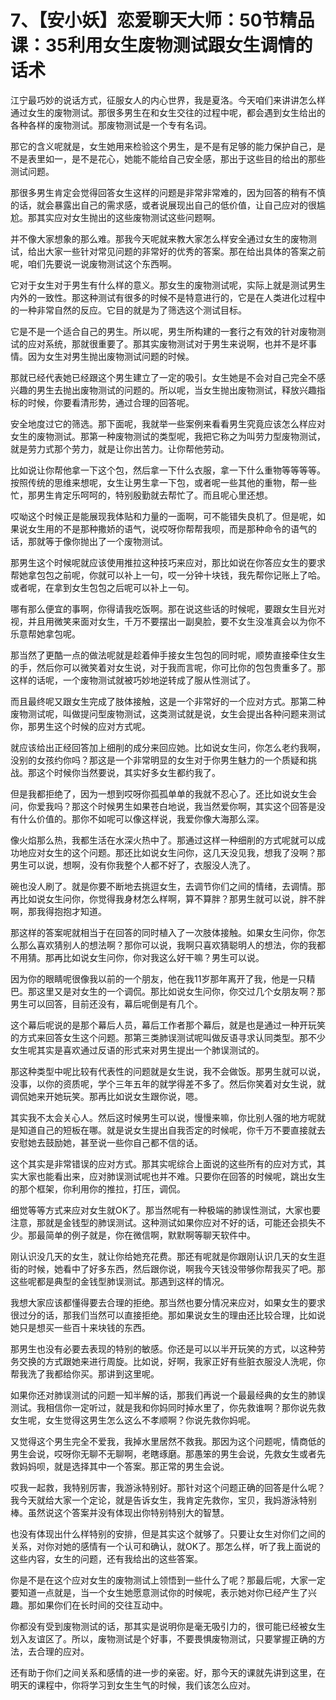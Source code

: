 # 7、【安小妖】恋爱聊天大师：50节精品课：35利用女生废物测试跟女生调情的话术

江宁最巧妙的说话方式，征服女人的内心世界，我是夏洛。今天咱们来讲讲怎么样通过女生的废物测试。那很多男生在和女生交往的过程中呢，都会遇到女生给出的各种各样的废物测试。那废物测试是一个专有名词。

那它的含义呢就是，女生她用来检验这个男生，是不是有足够的能力保护自己，是不是表里如一，是不是花心，她能不能给自己安全感，那出于这些目的给出的那些测试问题。

那很多男生肯定会觉得回答女生这样的问题是非常非常难的，因为回答的稍有不慎的话，就会暴露出自己的需求感，或者说展现出自己的低价值，让自己应对的很尴尬。那其实应对女生抛出的这些废物测试这些问题啊。

并不像大家想象的那么难。那我今天呢就来教大家怎么样安全通过女生的废物测试，给出大家一些针对常见问题的非常好的优秀的答案。那在给出具体的答案之前呢，咱们先要说一说废物测试这个东西啊。

它对于女生对于男生有什么样的意义。那女生的废物测试呢，实际上就是测试男生内外的一致性。那这种测试有很多的时候不是特意进行的，它是在人类进化过程中的一种非常自然的反应。它目的就是为了筛选这个测试目标。

它是不是一个适合自己的男生。所以呢，男生所构建的一套行之有效的针对废物测试的应对系统，那就很重要了。那其实废物测试对于男生来说啊，也并不是坏事情。因为女生对男生抛出废物测试问题的时候。

那就已经代表她已经跟这个男生建立了一定的吸引。女生她是不会对自己完全不感兴趣的男生去抛出废物测试的问题的。所以呢，当女生抛出废物测试，释放兴趣指标的时候，你要看清形势，通过合理的回答呢。

安全地度过它的筛选。那下面呢，我就举一些案例来看看男生究竟应该怎么样应对女生的废物测试。那第一种废物测试的类型呢，我把它称之为叫劳力型废物测试，就是劳力式那个劳力，就是让你出苦力。让你帮他劳动。

比如说让你帮他拿一下这个包，然后拿一下什么衣服，拿一下什么重物等等等等。按照传统的思维来想呢，女生让男生拿一下包，或者呢一些其他的重物，帮一些忙，那男生肯定乐呵呵的，特别殷勤就去帮忙了。而且呢心里还想。

哎呦这个时候正是能展现我体贴和力量的一面啊，可不能错失良机了。但是呢，如果说女生用的不是那种撒娇的语气，说哎呀你帮帮我呗，而是那种命令的语气的话，那就等于像你抛出了一个废物测试。

那男生这个时候呢就应该使用推拉这种技巧来应对，那比如说在你答应女生的要求帮她拿包包之前呢，你就可以补上一句，哎一分钟十块钱，我先帮你记账上了哈。或者呢，在拿到女生包包之后呢可以补上一句。

哪有那么便宜的事啊，你得请我吃饭啊。那在说这些话的时候呢，要跟女生目光对视，并且用微笑来面对女生，千万不要摆出一副臭脸，要不女生没准真会以为你不乐意帮她拿包呢。

那当然了更酷一点的做法呢就是趁着伸手接女生包包的同时呢，顺势直接牵住女生的手，然后你可以微笑着对女生说，对于我而言呢，你可比你的包包贵重多了。那这样的话呢，一个废物测试就被巧妙地逆转成了服从性测试了。

而且最终呢又跟女生完成了肢体接触，这是一个非常好的一个应对方式。那第二种废物测试呢，叫做提问型废物测试，这类测试就是说，女生会提出各种问题来测试你，那男生这个时候的应对方式呢。

就应该给出正经回答加上细削的成分来回应她。比如说女生问，你怎么老约我啊，没别的女孩约你吗？那这是一个非常明显的女生对于你男生魅力的一个质疑和挑战。那这个时候你当然要说，其实好多女生都约我了。

但是我都拒绝了，因为一想到哎呀你孤孤单单的我就不忍心了。还比如说女生会问，你爱我吗？那这个时候男生如果苍白地说，我当然爱你啊，其实这个回答是没有什么价值的。那你不如呢可以像这样说，我爱你像大海那么深。

像火焰那么热，我都生活在水深火热中了。那通过这样一种细削的方式呢就可以成功地应对女生的这个问题。那还比如说女生问你，这几天没见我，想我了没啊？那男生可以说，想啊，没有你我整个人都不好了，衣服没人洗了。

碗也没人刷了。就是你要不断地去挑逗女生，去调节你们之间的情绪，去调情。那再比如说女生问你，你觉得我身材怎么样啊，算不算胖？那男生就可以说，胖不胖啊，那我得抱抱才知道。

那这样的答案呢就相当于在回答的同时植入了一次肢体接触。如果女生问你，你怎么那么喜欢猜别人的想法啊？那你可以说，我啊只喜欢猜聪明人的想法，你的我都不用猜。那再比如说女生问你，你对我这么好干嘛？男生可以说。

因为你的眼睛呢很像我以前的一个朋友，他在我11岁那年离开了我，他是一只精巴。那这里又是对女生的一个调侃。那比如说女生问你，你交过几个女朋友啊？那男生可以回答，目前还没有，幕后呢倒是有几个。

这个幕后呢说的是那个幕后人员，幕后工作者那个幕后，就是也是通过一种开玩笑的方式来回答女生这个问题。那第三类肺误测试呢叫做反语寻求认同类型。那不少女生呢其实是喜欢通过反语的形式来对男生提出一个肺误测试的。

那这种类型中呢比较有代表性的问题就是女生说，我不会做饭。那男生就可以说，没事，以你的资质呢，学个三年五年的就学得差不多了。然后你笑着对女生说，就调侃她来开她玩笑。那再比如说女生跟你说，嗯。

其实我不太会关心人。然后这时候男生可以说，慢慢来嘛，你比别人强的地方呢就是知道自己的短板在哪。就是说女生提出自我否定的时候呢，你千万不要直接就去安慰她去鼓励她，甚至说一些你自己都不信的话。

这个其实是非常错误的应对方式。那其实呢综合上面说的这些所有的应对方式，其实大家也能看出来，应对肺误测试呢也并不难。只要你在回答的时候呢，跳出女生的那个框架，你利用你的推拉，打压，调侃。

细觉等等方式来应对女生就OK了。那当然呢有一种极端的肺误性测试，大家也要注意，那就是金钱型的肺误测试。这种测试如果你应对不好的话，可能还会损失不少。那最简单的例子就是，你在微信啊，默默啊等聊天软件中。

刚认识没几天的女生，就让你给她充花费。那还有呢就是你跟刚认识几天的女生逛街的时候，她看中了好多东西，然后跟你说，啊我今天钱没带够你帮我买了吧。那这些呢都是典型的金钱型肺误测试。那遇到这样的情况。

我想大家应该都懂得要去合理的拒绝。那当然也要分情况来应对，如果女生的要求很过分的话，那我们当然可以直接拒绝。那如果说女生的理由还比较合理，比如说她只是想买一些百十来块钱的东西。

那男生也没有必要去表现的特别的敏感。你还是可以以半开玩笑的方式，以这种劳务交换的方式跟她来进行周旋。比如说，好啊，我家正好有些脏衣服没人洗呢，你帮我洗了我都给你买。那讲到这里呢。

如果你还对肺误测试的问题一知半解的话，那我们再说一个最最经典的女生的肺误测试。我相信你一定听过，就是我和你妈同时掉水里了，你先救谁啊？那你说先救女生呢，女生觉得这男生怎么这么不孝顺啊？你说先救你妈呢。

又觉得这个男生完全不爱我，我掉水里居然不救我。那因为这个问题呢，情商低的男生会说，哎呀你无聊不无聊啊，老瞎琢磨。那愚笨的男生会说，先救女生或者先救妈妈呗，就是选择其中一个答案。那正常的男生会说。

哎我一起救，我特别厉害，我游泳特别好。那针对这个问题正确的回答是什么呢？我今天就给大家一个定论，就是告诉女生，我肯定先救你，宝贝，我妈游泳特别棒。虽然说这个答案并没有体现出你特别特别大的智慧。

也没有体现出什么样特别的安排，但是其实这个就够了。只要让女生对你们之间的关系，对你对她的感情有一个认可和确认，就OK了。那怎么样，听了我上面说的这些内容，女生的问题，还有我给出的这些答案。

你是不是在这个应对女生的废物测试上领悟到一些什么了呢？那最后呢，大家一定要知道一点就是，当一个女生她愿意测试你的时候呢，表示她对你已经产生了兴趣。那如果你们在长时间的交往互动中。

你都没有受到废物测试的话，那其实是说明你是毫无吸引力的，很可能已经被女生划入友谊区了。所以，废物测试是个好事，不要畏惧废物测试，只要掌握正确的方法，去合理的应对。

还有助于你们之间关系和感情的进一步的亲密。好，那今天的课就先讲到这里，在明天的课程中，你将学习到女生生气的时候，我们该怎么应对。


